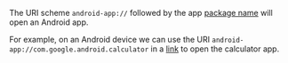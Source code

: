 The URI scheme ```android-app://``` followed by the app [package name](https://apptuse.com/how-to-get-installed-app-package-name-in-android) will open an Android app.

For example, on an Android device we can use the URI ```android-app://com.google.android.calculator``` in a [link](android-app://com.google.android.calculator) to open the calculator app.
